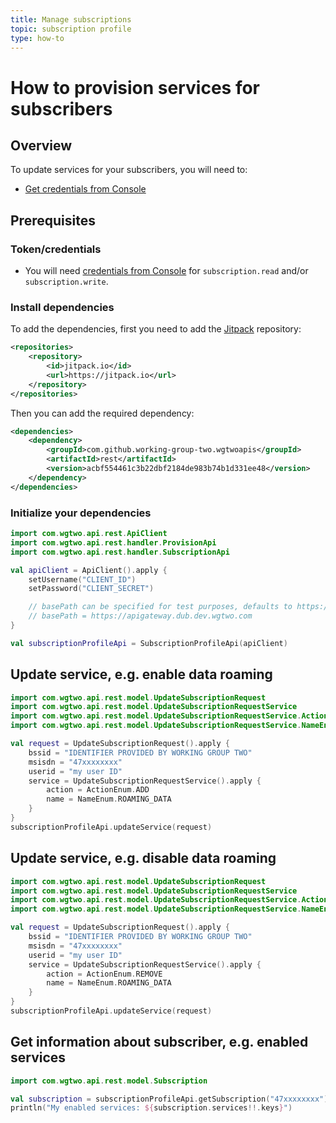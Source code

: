 ```yaml
---
title: Manage subscriptions 
topic: subscription profile
type: how-to
---
```


# How to provision services for subscribers

## Overview

To update services for your subscribers, you will need to:
* [Get credentials from Console](https://console.wgtwo.com/api-keys-redirect)

## Prerequisites

### Token/credentials
* You will need [credentials from Console](https://console.wgtwo.com/api-keys-redirect) for `subscription.read` and/or `subscription.write`.

### Install dependencies

To add the dependencies, first you need to add the [Jitpack](https://jitpack.io) repository:
```xml
<repositories>
    <repository>
        <id>jitpack.io</id>
        <url>https://jitpack.io</url>
    </repository>
</repositories>
```

Then you can add the required dependency:

```xml
<dependencies>
    <dependency>
        <groupId>com.github.working-group-two.wgtwoapis</groupId>
        <artifactId>rest</artifactId>
        <version>acbf554461c3b22dbf2184de983b74b1d331ee48</version>
    </dependency>
</dependencies>
```

### Initialize your dependencies
```kotlin
import com.wgtwo.api.rest.ApiClient
import com.wgtwo.api.rest.handler.ProvisionApi
import com.wgtwo.api.rest.handler.SubscriptionApi

val apiClient = ApiClient().apply {
    setUsername("CLIENT_ID")
    setPassword("CLIENT_SECRET")

    // basePath can be specified for test purposes, defaults to https://api.wgtwo.com
    // basePath = https://apigateway.dub.dev.wgtwo.com
}

val subscriptionProfileApi = SubscriptionProfileApi(apiClient)
```

## Update service, e.g. enable data roaming
```kotlin
import com.wgtwo.api.rest.model.UpdateSubscriptionRequest
import com.wgtwo.api.rest.model.UpdateSubscriptionRequestService
import com.wgtwo.api.rest.model.UpdateSubscriptionRequestService.ActionEnum
import com.wgtwo.api.rest.model.UpdateSubscriptionRequestService.NameEnum

val request = UpdateSubscriptionRequest().apply {
    bssid = "IDENTIFIER PROVIDED BY WORKING GROUP TWO"
    msisdn = "47xxxxxxxx"
    userid = "my user ID"
    service = UpdateSubscriptionRequestService().apply { 
        action = ActionEnum.ADD
        name = NameEnum.ROAMING_DATA
    }
}
subscriptionProfileApi.updateService(request)
```

## Update service, e.g. disable data roaming
```kotlin
import com.wgtwo.api.rest.model.UpdateSubscriptionRequest
import com.wgtwo.api.rest.model.UpdateSubscriptionRequestService
import com.wgtwo.api.rest.model.UpdateSubscriptionRequestService.ActionEnum
import com.wgtwo.api.rest.model.UpdateSubscriptionRequestService.NameEnum

val request = UpdateSubscriptionRequest().apply {
    bssid = "IDENTIFIER PROVIDED BY WORKING GROUP TWO"
    msisdn = "47xxxxxxxx"
    userid = "my user ID"
    service = UpdateSubscriptionRequestService().apply { 
        action = ActionEnum.REMOVE
        name = NameEnum.ROAMING_DATA
    }
}
subscriptionProfileApi.updateService(request)
```

## Get information about subscriber, e.g. enabled services
```kotlin
import com.wgtwo.api.rest.model.Subscription

val subscription = subscriptionProfileApi.getSubscription("47xxxxxxxx")
println("My enabled services: ${subscription.services!!.keys}")
```